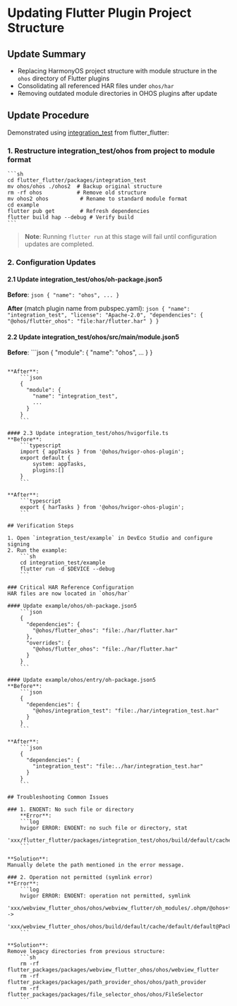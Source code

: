# Updating Flutter Plugin Project Structure

## Update Summary

- Replacing HarmonyOS project structure with module structure in the `ohos` directory of Flutter plugins
- Consolidating all referenced HAR files under `ohos/har`
- Removing outdated module directories in OHOS plugins after update

## Update Procedure

Demonstrated using [integration_test](https://gitee.com/openharmony-sig/flutter_flutter) from flutter_flutter:

### 1. Restructure integration_test/ohos from project to module format
	```sh
	cd flutter_flutter/packages/integration_test
	mv ohos/ohos ./ohos2  # Backup original structure
	rm -rf ohos           # Remove old structure
	mv ohos2 ohos          # Rename to standard module format
	cd example
	flutter pub get        # Refresh dependencies
	flutter build hap --debug # Verify build
	```

> **Note**: Running `flutter run` at this stage will fail until configuration updates are completed.

### 2. Configuration Updates

#### 2.1 Update integration_test/ohos/oh-package.json5
**Before**:
	```json
	{
	  "name": "ohos",
	  ...
	}
	```

**After** (match plugin name from pubspec.yaml):
	```json
	{
	  "name": "integration_test",
	  "license": "Apache-2.0",
	  "dependencies": {
	    "@ohos/flutter_ohos": "file:har/flutter.har"
	  }
	}
	```

#### 2.2 Update integration_test/ohos/src/main/module.json5
**Before**:
	```json
	{
	  "module": {
	    "name": "ohos",
	    ...
	  }
	}
```

**After**:
	```json
	{
	  "module": {
	    "name": "integration_test",
	    ...
	  }
	}
	```

#### 2.3 Update integration_test/ohos/hvigorfile.ts
**Before**:
	```typescript
	import { appTasks } from '@ohos/hvigor-ohos-plugin';
	export default {
	    system: appTasks,
	    plugins:[]
	}
	```

**After**:
	```typescript
	export { harTasks } from '@ohos/hvigor-ohos-plugin';
	```

## Verification Steps

1. Open `integration_test/example` in DevEco Studio and configure signing
2. Run the example:
	```sh
	cd integration_test/example
	flutter run -d $DEVICE --debug
	```

### Critical HAR Reference Configuration
HAR files are now located in `ohos/har`

#### Update example/ohos/oh-package.json5
	```json
	{
	  "dependencies": {
	    "@ohos/flutter_ohos": "file:./har/flutter.har"
	  },
	  "overrides": {
	    "@ohos/flutter_ohos": "file:./har/flutter.har"
	  }
	}
	```

#### Update example/ohos/entry/oh-package.json5
**Before**:
	```json
	{
	  "dependencies": {
	    "@ohos/integration_test": "file:./har/integration_test.har"
	  }
	}
	```

**After**:
	```json
	{
	  "dependencies": {
	    "integration_test": "file:../har/integration_test.har"
	  }
	}
	```

## Troubleshooting Common Issues

### 1. ENOENT: No such file or directory
	**Error**:
	```log
	hvigor ERROR: ENOENT: no such file or directory, stat 
	'xxx/flutter_flutter/packages/integration_test/ohos/build/default/cache/default/default@packageHar/ohos/oh_modules/@ohos/flutter_ohos'
	```

**Solution**:  
Manually delete the path mentioned in the error message.

### 2. Operation not permitted (symlink error)
**Error**:
	```log
	hvigor ERROR: ENOENT: operation not permitted, symlink
	'xxx/webview_flutter_ohos/ohos/webview_flutter/oh_modules/.ohpm/@ohos+flutter_ohos@file+libs+flutter.har/oh_modules/@ohos/flutter_ohos' -> 
	'xxx/webview_flutter_ohos/ohos/build/default/cache/default/default@PackageHar/webview_flutter/oh_modules/@ohos/flutter_ohos'
	```

**Solution**:  
Remove legacy directories from previous structure:
	```sh
	rm -rf flutter_packages/packages/webview_flutter_ohos/ohos/webview_flutter
	rm -rf flutter_packages/packages/path_provider_ohos/ohos/path_provider
	rm -rf flutter_packages/packages/file_selector_ohos/ohos/FileSelector
	```